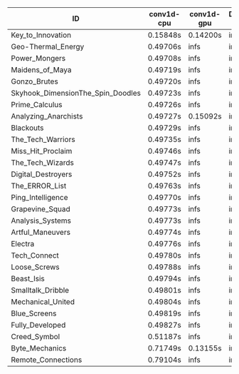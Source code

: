 |ID|conv1d-cpu|conv1d-gpu|DWSPConv2D-gpu|gemm-gpu|avg|
|-|-|-|-|-|-|
|Key_to_Innovation|0.15848s|0.14200s|infs|2.77324s|infs|
|Geo-Thermal_Energy|0.49706s|infs|infs|4.66477s|infs|
|Power_Mongers|0.49708s|infs|infs|4.66712s|infs|
|Maidens_of_Maya|0.49719s|infs|infs|4.69166s|infs|
|Gonzo_Brutes|0.49720s|infs|infs|4.66265s|infs|
|Skyhook_DimensionThe_Spin_Doodles|0.49723s|infs|infs|4.66712s|infs|
|Prime_Calculus|0.49726s|infs|infs|4.67550s|infs|
|Analyzing_Anarchists|0.49727s|0.15092s|infs|4.65810s|infs|
|Blackouts|0.49729s|infs|infs|4.66454s|infs|
|The_Tech_Warriors|0.49735s|infs|infs|4.66481s|infs|
|Miss_Hit_Proclaim|0.49746s|infs|infs|4.66688s|infs|
|The_Tech_Wizards|0.49747s|infs|infs|4.69541s|infs|
|Digital_Destroyers|0.49752s|infs|infs|4.64587s|infs|
|The_ERROR_List|0.49763s|infs|infs|4.67838s|infs|
|Ping_Intelligence|0.49770s|infs|infs|4.68044s|infs|
|Grapevine_Squad|0.49773s|infs|infs|4.63748s|infs|
|Analysis_Systems|0.49773s|infs|infs|4.66756s|infs|
|Artful_Maneuvers|0.49774s|infs|infs|4.66702s|infs|
|Electra|0.49776s|infs|infs|4.66252s|infs|
|Tech_Connect|0.49780s|infs|infs|4.68376s|infs|
|Loose_Screws|0.49788s|infs|infs|4.67774s|infs|
|Beast_Isis|0.49794s|infs|infs|4.67949s|infs|
|Smalltalk_Dribble|0.49801s|infs|infs|4.62593s|infs|
|Mechanical_United|0.49804s|infs|infs|4.67770s|infs|
|Blue_Screens|0.49819s|infs|infs|4.65895s|infs|
|Fully_Developed|0.49827s|infs|infs|4.66976s|infs|
|Creed_Symbol|0.51187s|infs|infs|4.79479s|infs|
|Byte_Mechanics|0.71749s|0.13155s|infs|4.67495s|infs|
|Remote_Connections|0.79104s|infs|infs|4.64974s|infs|
